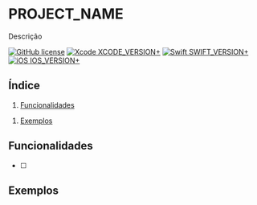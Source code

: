 # PROJECT_NAME

Descrição

[![GitHub license](https://img.shields.io/github/license/victorpereiradepaula/PROJECT_NAME)](https://github.com/victorpereiradepaula/PROJECT_NAME/blob/master/LICENSE)
[![Xcode XCODE_VERSION+](https://img.shields.io/badge/Xcode-XCODE_VERSION%2B-blue.svg)](XCODE_VERSION_URL)
[![Swift SWIFT_VERSION+](https://img.shields.io/badge/Swift-SWIFT_VERSION%2B-orange.svg)](SWIFT_VERSION_URL)
[![iOS IOS_VERSION+](https://img.shields.io/badge/iOS-IOS_VERSION%2B-purple)](IOS_VERSION_URL)

## Índice

1. [Funcionalidades](#funcionalidades)
<!-- 1. [Dependências](#dependências) -->
1. [Exemplos](#exemplos)

## Funcionalidades

- [ ] 

<!-- ## Dependências -->

<!-- -   -->

## Exemplos

<!-- ![SAMPLE_NAME](SAMPLE_URL) -->